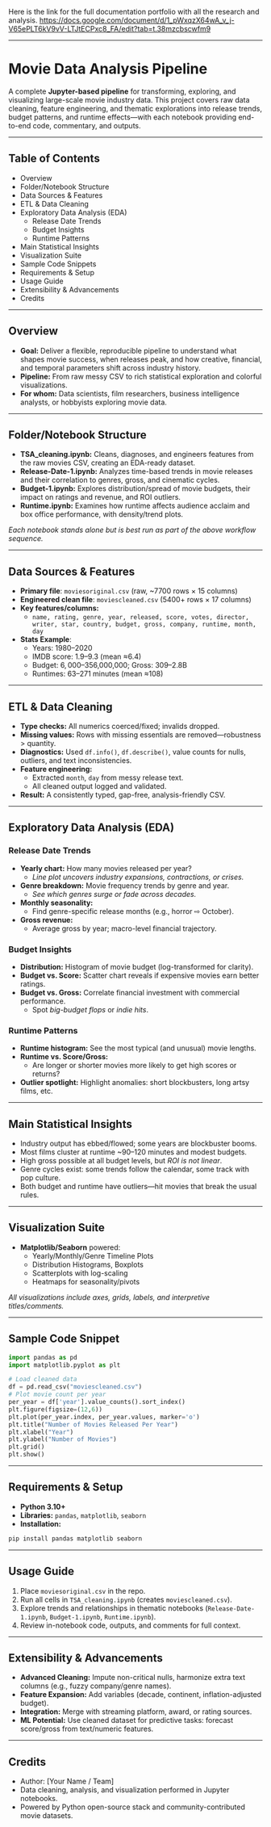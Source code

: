 Here is the link for the full documentation portfolio with all the research and analysis. https://docs.google.com/document/d/1_pWxqzX64wA_v_j-V65ePLT6kV9vV-LTJtECPxc8_FA/edit?tab=t.38mzcbscwfm9

***

# Movie Data Analysis Pipeline

A complete **Jupyter-based pipeline** for transforming, exploring, and visualizing large-scale movie industry data. This project covers raw data cleaning, feature engineering, and thematic explorations into release trends, budget patterns, and runtime effects—with each notebook providing end-to-end code, commentary, and outputs.

***

## Table of Contents

- Overview
- Folder/Notebook Structure
- Data Sources & Features
- ETL & Data Cleaning
- Exploratory Data Analysis (EDA)
  - Release Date Trends
  - Budget Insights
  - Runtime Patterns
- Main Statistical Insights
- Visualization Suite
- Sample Code Snippets
- Requirements & Setup
- Usage Guide
- Extensibility & Advancements
- Credits

***

## Overview

- **Goal:** Deliver a flexible, reproducible pipeline to understand what shapes movie success, when releases peak, and how creative, financial, and temporal parameters shift across industry history.
- **Pipeline:** From raw messy CSV to rich statistical exploration and colorful visualizations.
- **For whom:** Data scientists, film researchers, business intelligence analysts, or hobbyists exploring movie data.

***

## Folder/Notebook Structure

- **TSA_cleaning.ipynb:** Cleans, diagnoses, and engineers features from the raw movies CSV, creating an EDA-ready dataset.
- **Release-Date-1.ipynb:** Analyzes time-based trends in movie releases and their correlation to genres, gross, and cinematic cycles.
- **Budget-1.ipynb:** Explores distribution/spread of movie budgets, their impact on ratings and revenue, and ROI outliers.
- **Runtime.ipynb:** Examines how runtime affects audience acclaim and box office performance, with density/trend plots.

*Each notebook stands alone but is best run as part of the above workflow sequence.*

***

## Data Sources & Features

- **Primary file**: `moviesoriginal.csv` (raw, ~7700 rows × 15 columns)
- **Engineered clean file**: `moviescleaned.csv` (5400+ rows × 17 columns)
- **Key features/columns:**  
  - `name, rating, genre, year, released, score, votes, director, writer, star, country, budget, gross, company, runtime, month, day`
- **Stats Example**:  
  - Years: 1980–2020
  - IMDB score: 1.9–9.3 (mean ≈6.4)
  - Budget: $6,000–$356,000,000; Gross: $309–$2.8B  
  - Runtimes: 63–271 minutes (mean ≈108)

***

## ETL & Data Cleaning

- **Type checks:** All numerics coerced/fixed; invalids dropped.
- **Missing values:** Rows with missing essentials are removed—robustness > quantity.
- **Diagnostics:** Used `df.info()`, `df.describe()`, value counts for nulls, outliers, and text inconsistencies.
- **Feature engineering:**  
  - Extracted `month`, `day` from messy release text.
  - All cleaned output logged and validated.
- **Result:** A consistently typed, gap-free, analysis-friendly CSV.

***

## Exploratory Data Analysis (EDA)

### Release Date Trends

- **Yearly chart:** How many movies released per year?  
  - *Line plot uncovers industry expansions, contractions, or crises.*
- **Genre breakdown:** Movie frequency trends by genre and year.
  - *See which genres surge or fade across decades.*
- **Monthly seasonality:**  
  - Find genre-specific release months (e.g., horror ⇨ October).
- **Gross revenue:**  
  - Average gross by year; macro-level financial trajectory.

### Budget Insights

- **Distribution:** Histogram of movie budget (log-transformed for clarity).
- **Budget vs. Score:** Scatter chart reveals if expensive movies earn better ratings.
- **Budget vs. Gross:** Correlate financial investment with commercial performance.  
  - Spot *big-budget flops* or *indie hits*.

### Runtime Patterns

- **Runtime histogram:** See the most typical (and unusual) movie lengths.
- **Runtime vs. Score/Gross:**  
  - Are longer or shorter movies more likely to get high scores or returns?
- **Outlier spotlight:** Highlight anomalies: short blockbusters, long artsy films, etc.

***

## Main Statistical Insights

- Industry output has ebbed/flowed; some years are blockbuster booms.
- Most films cluster at runtime ~90–120 minutes and modest budgets.
- High gross possible at all budget levels, but *ROI is not linear*.
- Genre cycles exist: some trends follow the calendar, some track with pop culture.
- Both budget and runtime have outliers—hit movies that break the usual rules.

***

## Visualization Suite

- **Matplotlib/Seaborn** powered:  
  - Yearly/Monthly/Genre Timeline Plots
  - Distribution Histograms, Boxplots
  - Scatterplots with log-scaling
  - Heatmaps for seasonality/pivots

*All visualizations include axes, grids, labels, and interpretive titles/comments.*

***

## Sample Code Snippet

```python
import pandas as pd
import matplotlib.pyplot as plt

# Load cleaned data
df = pd.read_csv("moviescleaned.csv")
# Plot movie count per year
per_year = df['year'].value_counts().sort_index()
plt.figure(figsize=(12,6))
plt.plot(per_year.index, per_year.values, marker='o')
plt.title("Number of Movies Released Per Year")
plt.xlabel("Year")
plt.ylabel("Number of Movies")
plt.grid()
plt.show()
```

***

## Requirements & Setup

- **Python 3.10+**
- **Libraries:** `pandas`, `matplotlib`, `seaborn`
- **Installation:**
```bash
pip install pandas matplotlib seaborn
```

***

## Usage Guide

1. Place `moviesoriginal.csv` in the repo.
2. Run all cells in `TSA_cleaning.ipynb` (creates `moviescleaned.csv`).
3. Explore trends and relationships in thematic notebooks (`Release-Date-1.ipynb`, `Budget-1.ipynb`, `Runtime.ipynb`).
4. Review in-notebook code, outputs, and comments for full context.

***

## Extensibility & Advancements

- **Advanced Cleaning:** Impute non-critical nulls, harmonize extra text columns (e.g., fuzzy company/genre names).
- **Feature Expansion:** Add variables (decade, continent, inflation-adjusted budget).
- **Integration:** Merge with streaming platform, award, or rating sources.
- **ML Potential:** Use cleaned dataset for predictive tasks: forecast score/gross from text/numeric features.

***

## Credits

- Author: [Your Name / Team]
- Data cleaning, analysis, and visualization performed in Jupyter notebooks.
- Powered by Python open-source stack and community-contributed movie datasets.
